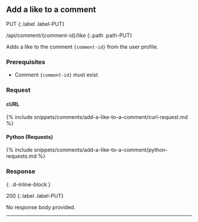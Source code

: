 ## Add a like to a comment

PUT
{:.label .label-PUT}

/api/comment/{comment-id}/like
{:.path .path-PUT}

Adds a like to the comment `{comment-id}` from the user profile.

### Prerequisites

- Comment `{comment-id}` must exist

### Request

#### cURL

{% include snippets/comments/add-a-like-to-a-comment/curl-request.md %}

#### Python (Requests)

{% include snippets/comments/add-a-like-to-a-comment/python-requests.md %}

### Response
{: .d-inline-block }

200
{:.label .label-PUT}

No response body provided.

---
